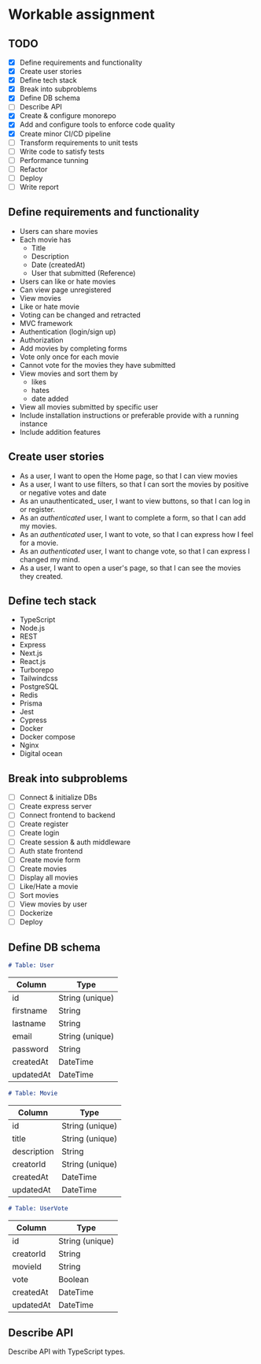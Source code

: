 # Workable assignment

## TODO

-   [x] Define requirements and functionality
-   [x] Create user stories
-   [x] Define tech stack
-   [x] Break into subproblems
-   [x] Define DB schema
-   [ ] Describe API
-   [x] Create & configure monorepo
-   [x] Add and configure tools to enforce code quality
-   [x] Create minor CI/CD pipeline
-   [ ] Transform requirements to unit tests
-   [ ] Write code to satisfy tests
-   [ ] Performance tunning
-   [ ] Refactor
-   [ ] Deploy
-   [ ] Write report

## Define requirements and functionality

-   Users can share movies
-   Each movie has
    -   Title
    -   Description
    -   Date (createdAt)
    -   User that submitted (Reference)
-   Users can like or hate movies
-   Can view page unregistered
-   View movies
-   Like or hate movie
-   Voting can be changed and retracted
-   MVC framework
-   Authentication (login/sign up)
-   Authorization
-   Add movies by completing forms
-   Vote only once for each movie
-   Cannot vote for the movies they have submitted
-   View movies and sort them by
    -   likes
    -   hates
    -   date added
-   View all movies submitted by specific user
-   Include installation instructions or preferable provide with a running instance
-   Include addition features
<!-- update movie, user -->

## Create user stories

-   As a user, I want to open the Home page, so that I can view movies
-   As a user, I want to use filters, so that I can sort the movies by positive or negative votes and date
-   As an unauthenticated\_ user, I want to view buttons, so that I can log in or register.
-   As an _authenticated_ user, I want to complete a form, so that I can add my movies.
-   As an _authenticated_ user, I want to vote, so that I can express how I feel for a movie.
-   As an _authenticated_ user, I want to change vote, so that I can express I changed my mind.
-   As a user, I want to open a user's page, so that I can see the movies they created.

## Define tech stack

-   TypeScript
-   Node.js
-   REST
-   Express
-   Next.js
-   React.js
-   Turborepo
-   Tailwindcss
-   PostgreSQL
-   Redis
-   Prisma
-   Jest
-   Cypress
-   Docker
-   Docker compose
-   Nginx
-   Digital ocean

## Break into subproblems

-   [ ] Connect & initialize DBs
-   [ ] Create express server
-   [ ] Connect frontend to backend
-   [ ] Create register
-   [ ] Create login
-   [ ] Create session & auth middleware
-   [ ] Auth state frontend
-   [ ] Create movie form
-   [ ] Create movies
-   [ ] Display all movies
-   [ ] Like/Hate a movie
-   [ ] Sort movies
-   [ ] View movies by user
-   [ ] Dockerize
-   [ ] Deploy

## Define DB schema

```markdown
# Table: User
```

| Column    | Type            |
| --------- | --------------- |
| id        | String (unique) |
| firstname | String          |
| lastname  | String          |
| email     | String (unique) |
| password  | String          |
| createdAt | DateTime        |
| updatedAt | DateTime        |

```markdown
# Table: Movie
```

| Column      | Type            |
| ----------- | --------------- |
| id          | String (unique) |
| title       | String (unique) |
| description | String          |
| creatorId   | String (unique) |
| createdAt   | DateTime        |
| updatedAt   | DateTime        |

```markdown
# Table: UserVote
```

| Column    | Type            |
| --------- | --------------- |
| id        | String (unique) |
| creatorId | String          |
| movieId   | String          |
| vote      | Boolean         |
| createdAt | DateTime        |
| updatedAt | DateTime        |

## Describe API

Describe API with TypeScript types.
